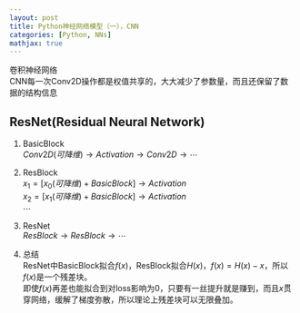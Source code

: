 ```yaml
---
layout: post
title: Python神经网络模型（一），CNN
categories: [Python, NNs]
mathjax: true
---
```


卷积神经网络  
CNN每一次Conv2D操作都是权值共享的，大大减少了参数量，而且还保留了数据的结构信息

<!-- more -->
## ResNet(Residual Neural Network)
1. BasicBlock  
$Conv2D(可降维) \to Activation  \to Conv2D \to \cdots$
   
2. ResBlock  
$x_1=[x_0(可降维) +BasicBlock] \to Activation$  
$x_2=[x_1(可降维) +BasicBlock] \to Activation$  
$\cdots$
   
3. ResNet  
$ResBlock \to ResBlock \to \cdots$

4. 总结  
ResNet中BasicBlock拟合$f(x)$，ResBlock拟合$H(x)$，$f(x)=H(x)-x$，所以$f(x)$是一个残差块。  
即使$f(x)$再差也能拟合到对loss影响为0，只要有一丝提升就是赚到，而且$x$贯穿网络，缓解了梯度弥散，所以理论上残差块可以无限叠加。